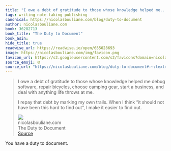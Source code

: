 ```yaml
---
title: "I owe a debt of gratitude to those whose knowledge helped me..."
tags: writing note-taking publishing
canonical: https://nicolasbouliane.com/blog/duty-to-document
author: nicolasbouliane.com
book: 36282713
book_title: "The Duty to Document"
book_asin: 
hide_title: true
readwise_url: https://readwise.io/open/655028693
image: https://nicolasbouliane.com/img/favicon.png
favicon_url: https://s2.googleusercontent.com/s2/favicons?domain=nicolasbouliane.com
source_emoji: 🌐
source_url: "https://nicolasbouliane.com/blog/duty-to-document#:~:text=I%20owe%20a,to%20find%20out."
---
```


> I owe a debt of gratitude to those whose knowledge helped me debug software, repair bicycles, choose camping gear, start a business, and deal with anything life throws at me.
> 
> I repay that debt by marking my own trails. When I think “it should not have been this hard to find out”, I make it easier to find out.
> <div class="quoteback-footer"><div class="quoteback-avatar"><img class="mini-favicon" src="https://s2.googleusercontent.com/s2/favicons?domain=nicolasbouliane.com"></div><div class="quoteback-metadata"><div class="metadata-inner"><span style="display:none">FROM:</span><div aria-label="nicolasbouliane.com" class="quoteback-author"> nicolasbouliane.com</div><div aria-label="The Duty to Document" class="quoteback-title"> The Duty to Document</div></div></div><div class="quoteback-backlink"><a target="_blank" aria-label="go to the full text of this quotation" rel="noopener" href="https://nicolasbouliane.com/blog/duty-to-document#:~:text=I%20owe%20a,to%20find%20out." class="quoteback-arrow"> Source</a></div></div>

You have a duty to document.